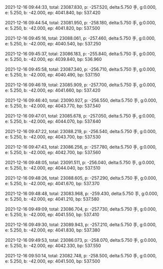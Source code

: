 2021-12-16 09:44:33, total: 23087.830, p: -257.520, delta:5.750 手, g:0.000, e: 5.250, b: -42.000, ep: 4041.840, bp: 537.420

2021-12-16 09:44:54, total: 23081.950, p: -258.180, delta:5.750 手, g:0.000, e: 5.250, b: -42.000, ep: 4041.820, bp: 537.500

2021-12-16 09:45:16, total: 23088.061, p: -257.460, delta:5.750 手, g:0.000, e: 5.250, b: -42.000, ep: 4040.540, bp: 537.250

2021-12-16 09:45:37, total: 23086.183, p: -255.840, delta:5.750 手, g:0.000, e: 5.250, b: -42.000, ep: 4039.840, bp: 536.960

2021-12-16 09:45:58, total: 23087.340, p: -256.710, delta:5.750 手, g:0.000, e: 5.250, b: -42.000, ep: 4040.490, bp: 537.150

2021-12-16 09:46:19, total: 23085.909, p: -257.700, delta:5.750 手, g:0.000, e: 5.250, b: -42.000, ep: 4041.660, bp: 537.420

2021-12-16 09:46:40, total: 23090.927, p: -256.550, delta:5.750 手, g:0.000, e: 5.250, b: -42.000, ep: 4043.770, bp: 537.540

2021-12-16 09:47:01, total: 23085.678, p: -257.050, delta:5.750 手, g:0.000, e: 5.250, b: -42.000, ep: 4044.070, bp: 537.640

2021-12-16 09:47:22, total: 23088.219, p: -256.540, delta:5.750 手, g:0.000, e: 5.250, b: -42.000, ep: 4043.700, bp: 537.530

2021-12-16 09:47:43, total: 23086.256, p: -257.780, delta:5.750 手, g:0.000, e: 5.250, b: -42.000, ep: 4042.700, bp: 537.560

2021-12-16 09:48:05, total: 23091.511, p: -256.040, delta:5.750 手, g:0.000, e: 5.250, b: -42.000, ep: 4044.040, bp: 537.510

2021-12-16 09:48:26, total: 23088.605, p: -257.290, delta:5.750 手, g:0.000, e: 5.250, b: -42.000, ep: 4041.670, bp: 537.370

2021-12-16 09:48:48, total: 23083.968, p: -259.430, delta:5.750 手, g:0.000, e: 5.250, b: -42.000, ep: 4041.210, bp: 537.580

2021-12-16 09:49:09, total: 23086.704, p: -257.730, delta:5.750 手, g:0.000, e: 5.250, b: -42.000, ep: 4041.550, bp: 537.410

2021-12-16 09:49:30, total: 23089.943, p: -257.210, delta:5.750 手, g:0.000, e: 5.250, b: -42.000, ep: 4041.830, bp: 537.380

2021-12-16 09:49:53, total: 23086.073, p: -258.070, delta:5.750 手, g:0.000, e: 5.250, b: -42.000, ep: 4042.330, bp: 537.550

2021-12-16 09:50:14, total: 23082.748, p: -258.500, delta:5.750 手, g:0.000, e: 5.250, b: -42.000, ep: 4041.500, bp: 537.500
